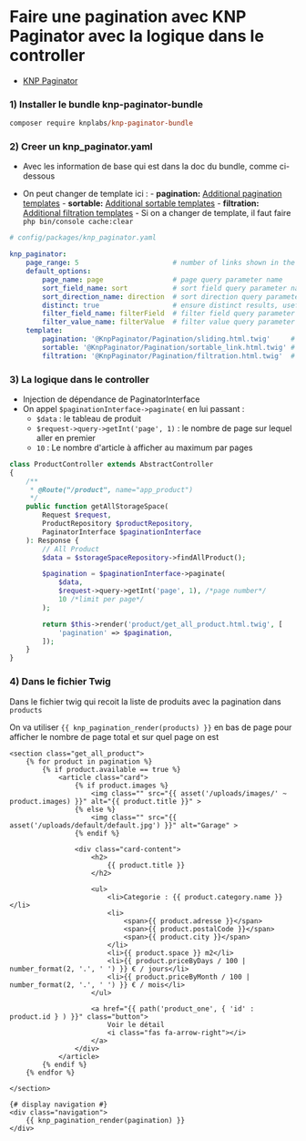 # Faire une pagination avec KNP Paginator avec la logique dans le controller

- [KNP Paginator](https://github.com/KnpLabs/KnpPaginatorBundle)

### 1) Installer le bundle knp-paginator-bundle

```ps
composer require knplabs/knp-paginator-bundle
```

### 2) Creer un knp_paginator.yaml

- Avec les information de base qui est dans la doc du bundle, comme ci-dessous

- On peut changer de template ici :
        - **pagination:** [Additional pagination templates](https://github.com/KnpLabs/KnpPaginatorBundle#additional-pagination-templates)
        - **sortable:** [Additional sortable templates](https://github.com/KnpLabs/KnpPaginatorBundle?tab=readme-ov-file#additional-sortable-templates)
        - **filtration:** [Additional filtration templates](https://github.com/KnpLabs/KnpPaginatorBundle?tab=readme-ov-file#additional-filtration-templates)
        - Si on a changer de template, il faut faire `php bin/console cache:clear`

```yaml
# config/packages/knp_paginator.yaml 

knp_paginator:
    page_range: 5                       # number of links shown in the pagination menu (e.g: you have 10 pages, a page_range of 3, on the 5th page you'll see links to page 4, 5, 6)
    default_options:
        page_name: page                 # page query parameter name
        sort_field_name: sort           # sort field query parameter name
        sort_direction_name: direction  # sort direction query parameter name
        distinct: true                  # ensure distinct results, useful when ORM queries are using GROUP BY statements
        filter_field_name: filterField  # filter field query parameter name
        filter_value_name: filterValue  # filter value query parameter name
    template:
        pagination: '@KnpPaginator/Pagination/sliding.html.twig'     # sliding pagination controls template
        sortable: '@KnpPaginator/Pagination/sortable_link.html.twig' # sort link template
        filtration: '@KnpPaginator/Pagination/filtration.html.twig'  # filters template
```

### 3) La logique dans le controller

- Injection de dépendance de PaginatorInterface
- On appel `$paginationInterface->paginate(` en lui passant :
    - `$data` : le tableau de produit
    - `$request->query->getInt('page', 1)` : le nombre de page sur lequel aller en premier
    - `10` : Le nombre d'article à afficher au maximum par pages

```php
class ProductController extends AbstractController
{
    /**
     * @Route("/product", name="app_product")
     */
    public function getAllStorageSpace(
        Request $request,
        ProductRepository $productRepository,
        PaginatorInterface $paginationInterface
    ): Response {
        // All Product
        $data = $storageSpaceRepository->findAllProduct();

        $pagination = $paginationInterface->paginate(
            $data,
            $request->query->getInt('page', 1), /*page number*/
            10 /*limit per page*/
        );

        return $this->render('product/get_all_product.html.twig', [
            'pagination' => $pagination,
        ]);
    }
}
```

### 4) Dans le fichier Twig

Dans le fichier twig qui recoit la liste de produits avec la pagination dans `products`

On va utiliser `{{ knp_pagination_render(products) }}` en bas de page pour afficher le nombre de page total et sur quel page on est

```twig
<section class="get_all_product">
    {% for product in pagination %}
        {% if product.available == true %}
            <article class="card">
                {% if product.images %}
                    <img class="" src="{{ asset('/uploads/images/' ~ product.images) }}" alt="{{ product.title }}" > 
                {% else %}
                    <img class="" src="{{ asset('/uploads/default/default.jpg') }}" alt="Garage" > 
                {% endif %}
                
                <div class="card-content">
                    <h2>
                        {{ product.title }}
                    </h2>

                    <ul>
                        <li>Categorie : {{ product.category.name }}</li>
                        <li>
                            <span>{{ product.adresse }}</span> 
                            <span>{{ product.postalCode }}</span> 
                            <span>{{ product.city }}</span>
                        </li>
                        <li>{{ product.space }} m2</li>
                        <li>{{ product.priceByDays / 100 | number_format(2, '.', ' ') }} € / jours</li>
                        <li>{{ product.priceByMonth / 100 | number_format(2, '.', ' ') }} € / mois</li>
                    </ul>

                    <a href="{{ path('product_one', { 'id' : product.id } ) }}" class="button">
                        Voir le détail 
                        <i class="fas fa-arrow-right"></i>
                    </a>
                </div>
            </article>
        {% endif %}
    {% endfor %}

</section>

{# display navigation #}
<div class="navigation">
    {{ knp_pagination_render(pagination) }}
</div>
```